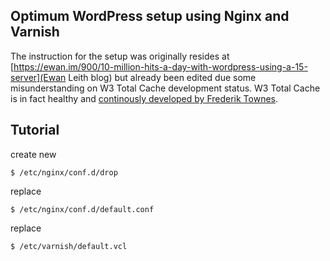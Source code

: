 ## Optimum WordPress setup using Nginx and Varnish

The instruction for the setup was originally resides at 
[https://ewan.im/900/10-million-hits-a-day-with-wordpress-using-a-15-server](Ewan Leith blog) 
but already been edited due some misunderstanding on W3 Total Cache development status. 
W3 Total Cache is in fact healthy and [continously developed by Frederik Townes](http://wordpress.org/extend/plugins/w3-total-cache/).

## Tutorial

create new 

    $ /etc/nginx/conf.d/drop

replace 

    $ /etc/nginx/conf.d/default.conf

replace 

    $ /etc/varnish/default.vcl
